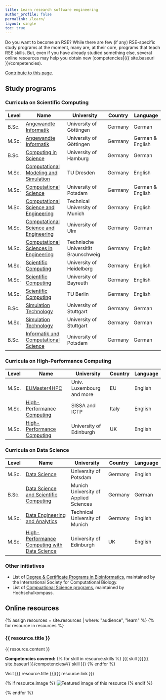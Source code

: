 ```yaml
---
title: Learn research software engineering
author_profile: false
permalink: /learn/
layout: single
toc: true
---
```


Do you want to become an RSE? While there are few (if any) RSE-specific study programs at the moment, many are, at their core, programs that teach RSE skills. But, even if you have already studied something else, several online resources may help you obtain new [competencies]({{ site.baseurl }}/competencies).

[Contribute to this page](https://github.com/DE-RSE/learn-and-teach/blob/main/_pages/learn.md).

## Study programs

<!-- To add a study program, just add a new line in the corresponding table. Entries are sorted alphabetically, per "Name". In case of the same name, B.Sc. comes before M.Sc.. -->

### Curricula on Scientific Computing

| Level | Name            | University | Country | Language |
| ---   | --------------- | ---------- | ------- | -------- |
| B.Sc. | [Angewandte Informatik](https://www.uni-goettingen.de/de/640717.html)                                                                                                                            | University of Göttingen               | Germany | German  |
| M.Sc. | [Angewandte Informatik](https://www.uni-goettingen.de/de/668042.html)                                                                                                                            | University of Göttingen               | Germany | German & English |
| B.Sc. | [Computing in Science](https://www.uni-hamburg.de/campuscenter/studienangebot/studiengang.html?1239877544)                                                                                       | University of Hamburg                 | Germany | German  |
| M.Sc. | [Computational Modeling and Simulation](https://tu-dresden.de/studium/vor-dem-studium/studienangebot/sins/sins_studiengang?autoid=29461&set_language=en)                                         | TU Dresden                            | Germany | English |
| M.Sc. | [Computational Science](https://www.uni-potsdam.de/de/studium/studienangebot/masterstudium/master-a-z/computational-science-master)                                                              | University of Potsdam                 | Germany | German & English  |
| M.Sc. | [Computational Science and Engineering](https://www.cit.tum.de/cit/studium/studiengaenge/master-computational-science-engineering/)                                                              | Technical University of Munich        | Germany | English |
| M.Sc. | [Computational Science and Engineering](https://www.uni-ulm.de/mawi/mathematik-und-wirtschaftswissenschaften/studium-und-lehre/studiengaenge-master/m-sc-computational-science-and-engineering/) | University of Ulm                     | Germany | German  |
| M.Sc. | [Computational Sciences in Engineering](https://www.tu-braunschweig.de/en/cse)                                                                                                                   | Technische Universität Braunschweig   | Germany | English |
| M.Sc. | [Scientific Computing](https://www.uni-heidelberg.de/de/studium/alle-studienfaecher/scientific-computing/scientific-computing-master)                                                            | University of Heidelberg              | Germany | English |
| M.Sc. | [Scientific Computing](https://www.scientific-computing.uni-bayreuth.de/en/index.html)                                                                                                           | University of Bayreuth                | Germany | English |
| M.Sc. | [Scientific Computing](https://www.tu.berlin/studieren/studienangebot/gesamtes-studienangebot/studiengang/scientific-computing-m-sc)                                                             | TU Berlin                             | Germany | English |
| B.Sc. | [Simulation Technology](https://www.uni-stuttgart.de/studium/bachelor/simulation-technology-b.sc./)                                                                                              | University of Stuttgart               | Germany | German  |
| M.Sc. | [Simulation Technology](https://www.uni-stuttgart.de/studium/studienangebot/Simulation-Technology-M.Sc./)                                                                                        | University of Stuttgart               | Germany | German  |
| B.Sc. | [Informatik und Computational Science](https://www.uni-potsdam.de/de/studium/studienangebot/bachelor/ein-fach-bachelor/informatikcomputational-science-ein-fach-bachelor)                        | University of Potsdam                 | Germany | German  |


### Curricula on High-Performance Computing

| Level | Name            | University | Country | Language |
| ---   | --------------- | ---------- | ------- | -------- |
| M.Sc. | [EUMaster4HPC](https://eumaster4hpc.uni.lu/)                                                                                                                                                     | Univ. Luxembourg and more             | EU      | English |
| M.Sc. | [High-Performance Computing](https://www.mhpc.it/)                                                                                                                                               | SISSA and ICTP                        | Italy   | English |
| M.Sc. | [High-Performance Computing](https://www.epcc.ed.ac.uk/education-and-training/masters-programmes)                                                                                                | University of Edinburgh               | UK      | English |

### Curricula on Data Science

| Level | Name            | University | Country | Language |
| ---   | --------------- | ---------- | ------- | -------- |
| M.Sc. | [Data Science](https://www.uni-potsdam.de/de/studium/studienangebot/masterstudium/master-a-z/data-science-master)                                                                                | University of Potsdam                 | Germany | English |
| B.Sc. | [Data Science and Scientific Computing](https://www.cs.hm.edu/studienangebote/studiengaenge/id_data_science/index.de.html)                                                                       | Munich University of Applied Sciences | Germany | German  |
| M.Sc. | [Data Engineering and Analytics](https://www.tum.de/en/studies/degree-programs/detail/data-engineering-and-analytics-master-of-science-msc)                                                      | Technical University of Munich        | Germany | English |
| M.Sc. | [High-Performance Computing with Data Science](https://www.epcc.ed.ac.uk/education-and-training/masters-programmes)                                                                              | University of Edinburgh               | UK      | English |

### Other initiatives

- List of [Degree & Certificate Programs in Bioinformatics](https://www.iscb.org/iscb-degree-certificate-programs), maintained by the International Society for Computational Biology.
- List of [Compuational Science programs](https://www.hochschulkompass.de/studium/studiengangsuche/erweiterte-studiengangsuche.html?tx_szhrksearch_pi1%5Bsearch%5D=1&tx_szhrksearch_pi1%5Bstudtyp%5D=3&tx_szhrksearch_pi1%5BQUICK%5D=1&tx_szhrksearch_pi1%5Bfach%5D=computational+science), maintained by Hochschulkompass.

## Online resources

<!-- To add a new resource: https://github.com/DE-RSE/learn-and-teach/blob/main/CONTRIBUTING.md -->

{% assign resources = site.resources | where: "audience", "learn"  %}
{% for resource in resources %}

<h3>{{ resource.title }}</h3>

<div class="row" markdown="1">

{{ resource.content }}

**Competencies covered:** {% for skill in resource.skills %} [{{ skill }}]({{ site.baseurl }}/competencies#{{ skill }}) {% endfor %}

Visit [{{ resource.title }}]({{ resource.link }})

{% if resource.image %}
![Featured image of this resource]({{resource.image}})
{% endif %}

</div>
{% endfor %}
